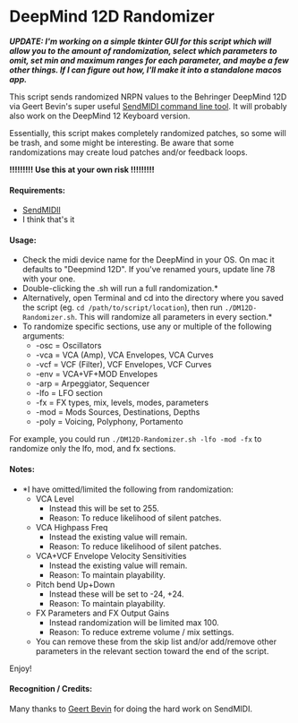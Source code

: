 # DeepMind 12D Randomizer

***UPDATE: I'm working on a simple tkinter GUI for this script which will allow you to the amount of randomization, select which parameters to omit, set min and maximum ranges for each parameter, and maybe a few other things. If I can figure out how, I'll make it into a standalone macos app.***

This script sends randomized NRPN values to the Behringer DeepMind 12D via Geert Bevin's super useful [SendMIDI command line tool](https://github.com/gbevin/SendMIDI). It will probably also work on the DeepMind 12 Keyboard version. 

Essentially, this script makes completely randomized patches, so some will be trash, and some might be interesting. Be aware that some randomizations may create loud patches and/or feedback loops.

**!!!!!!!!! Use this at your own risk !!!!!!!!!**

#### Requirements:
- [SendMIDIl](https://github.com/gbevin/SendMIDI)
- I think that's it

#### Usage:
- Check the midi device name for the DeepMind in your OS. On mac it defaults to "Deepmind 12D". If you've renamed yours, update line 78 with your one.
- Double-clicking the .sh will run a full randomization.*
- Alternatively, open Terminal and cd into the directory where you saved the script (eg. `cd /path/to/script/location`), then run `./DM12D-Randomizer.sh`. This will randomize all parameters in every section.*
- To randomize specific sections, use any or multiple of the following arguments:
  - -osc = Oscillators
  - -vca = VCA (Amp), VCA Envelopes, VCA Curves
  - -vcf = VCF (Filter), VCF Envelopes, VCF Curves
  - -env = VCA+VF+MOD Envelopes
  - -arp = Arpeggiator, Sequencer
  - -lfo = LFO section
  - -fx = FX types, mix, levels, modes, parameters
  - -mod = Mods Sources, Destinations, Depths
  - -poly = Voicing, Polyphony, Portamento

For example, you could run `./DM12D-Randomizer.sh -lfo -mod -fx` to randomize only the lfo, mod, and fx sections.

#### Notes:
- *I have omitted/limited the following from randomization:
  - VCA Level
    - Instead this will be set to 255.
    - Reason: To reduce likelihood of silent patches. 
  - VCA Highpass Freq
    - Instead the existing value will remain.
    - Reason: To reduce likelihood of silent patches. 
  - VCA+VCF Envelope Velocity Sensitivities
    - Instead the existing value will remain.
    - Reason: To maintain playability. 
  - Pitch bend Up+Down
    - Instead these will be set to -24, +24.
    - Reason: To maintain playability. 
  - FX Parameters and FX Output Gains
    - Instead randomization will be limited max 100.
    - Reason: To reduce extreme volume / mix settings.
  - You can remove these from the skip list and/or add/remove other parameters in the relevant section toward the end of the script.

Enjoy!

#### Recognition / Credits:
Many thanks to [Geert Bevin](https://github.com/gbevin) for doing the hard work on SendMIDI.

